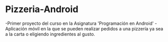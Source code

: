 # Pizzeria-Android
-Primer proyecto del curso en la Asignatura 'Programación en Android'
-Aplicación móvil en la que se pueden realizar pedidos a una pizzería ya sea a la carta o eligiendo ingredientes al gusto.
